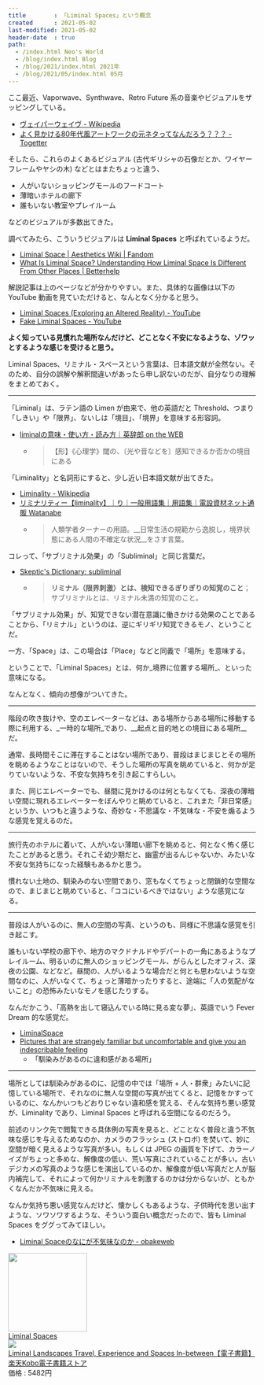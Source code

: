 ```yaml
---
title        : 「Liminal Spaces」という概念
created      : 2021-05-02
last-modified: 2021-05-02
header-date  : true
path:
  - /index.html Neo's World
  - /blog/index.html Blog
  - /blog/2021/index.html 2021年
  - /blog/2021/05/index.html 05月
---
```


ここ最近、Vaporwave、Synthwave、Retro Future 系の音楽やビジュアルをザッピングしている。

- [ヴェイパーウェイヴ - Wikipedia](https://ja.wikipedia.org/wiki/%E3%83%B4%E3%82%A7%E3%82%A4%E3%83%91%E3%83%BC%E3%82%A6%E3%82%A7%E3%82%A4%E3%83%B4)
- [よく見かける80年代風アートワークの元ネタってなんだろう？？？ - Togetter](https://togetter.com/li/1693796)

そしたら、これらのよくあるビジュアル (古代ギリシャの石像だとか、ワイヤーフレームやヤシの木) などとはまたちょっと違う、

- 人がいないショッピングモールのフードコート
- 薄暗いホテルの廊下
- 誰もいない教室やプレイルーム

などのビジュアルが多数出てきた。

調べてみたら、こういうビジュアルは __Liminal Spaces__ と呼ばれているようだ。

- [Liminal Space | Aesthetics Wiki | Fandom](https://aesthetics.fandom.com/wiki/Liminal_Space)
- [What Is Liminal Space? Understanding How Liminal Space Is Different From Other Places | Betterhelp](https://www.betterhelp.com/advice/general/understanding-how-liminal-space-is-different-from-other-places/)

解説記事は上のページなどが分かりやすい。また、具体的な画像は以下の YouTube 動画を見ていただけると、なんとなく分かると思う。

- [Liminal Spaces (Exploring an Altered Reality) - YouTube](https://www.youtube.com/watch?v=N63pQGhvK4M)
- [Fake Liminal Spaces - YouTube](https://www.youtube.com/watch?v=u_dRqMDgdp8)

__よく知っている見慣れた場所なんだけど、どことなく不安になるような、ゾワッとするような感じを受けると思う。__

Liminal Spaces、リミナル・スペースという言葉は、日本語文献が全然ない。そのため、自分の誤解や解釈間違いがあったら申し訳ないのだが、自分なりの理解をまとめておく。

---

「Liminal」は、ラテン語の Limen が由来で、他の英語だと Threshold、つまり「しきい」や「限界」、ないしは「境目」、「境界」を意味する形容詞。

- [liminalの意味・使い方・読み方｜英辞郎 on the WEB](https://eow.alc.co.jp/search?q=liminal)
  - > 【形】《心理学》閾の、〔光や音などを〕感知できるか否かの境目にある

「Liminality」と名詞形にすると、少し近い日本語文献が出てきた。

- [Liminality - Wikipedia](https://en.wikipedia.org/wiki/Liminality)
- [リミナリティー【liminality】｜り｜一般用語集｜用語集｜電設資材ネット通販 Watanabe](http://www.musicworld.jp/ec/glossary/ippan/40ri/0934.html)
  - > 人類学者ターナーの用語。__日常生活の規範から逸脱し，境界状態にある人間の不確定な状況__をさす言葉。

コレって、「サブリミナル効果」の「Subliminal」と同じ言葉だ。

- [Skeptic's Dictionary: subliminal](https://www.genpaku.org/skepticj/subliminal.html)
  - > __リミナル（限界刺激）とは、検知できるぎりぎりの知覚のこと__；サブリミナルとは、リミナル未満の知覚のこと。

「サブリミナル効果」が、知覚できない潜在意識に働きかける効果のことであることから、「リミナル」というのは、逆にギリギリ知覚できるモノ、ということだ。

一方、「Space」は、この場合は「Place」などと同義で「場所」を意味する。

ということで、「Liminal Spaces」とは、何か_境界に位置する場所_、といった意味になる。

なんとなく、傾向の想像がついてきた。

---

階段の吹き抜けや、空のエレベーターなどは、ある場所からある場所に移動する際に利用する、_一時的な場所_であり、__起点と目的地との境目にある場所__だ。

通常、長時間そこに滞在することはない場所であり、普段はまじまじとその場所を眺めるようなことはないので、そうした場所の写真を眺めていると、何かが足りていないような、不安な気持ちを引き起こすらしい。

また、同じエレベーターでも、昼間に見かけるのは何ともなくても、深夜の薄暗い空間に現れるエレベーターをぼんやりと眺めていると、これまた「非日常感」というか、いつもと違うような、奇妙な・不思議な・不気味な・不安を煽るような感覚を覚えるのだ。

---

旅行先のホテルに着いて、人がいない薄暗い廊下を眺めると、何となく怖く感じたことがあると思う。それこそ幼少期だと、幽霊が出るんじゃないか、みたいな不安な気持ちになった経験もあるかと思う。

慣れない土地の、馴染みのない空間であり、窓もなくてちょっと閉鎖的な空間なので、まじまじと眺めていると、「ココにいるべきではない」ような感覚になる。

---

普段は人がいるのに、無人の空間の写真、というのも、同様に不思議な感覚を引き起こす。

誰もいない学校の廊下や、地方のマクドナルドやデパートの一角にあるようなプレイルーム、明るいのに無人のショッピングモール、がらんとしたオフィス、深夜の公園、などなど。昼間の、人がいるような場合だと何とも思わないような空間なのに、人がいなくて、ちょっと薄暗かったりすると、途端に「人の気配がないこと」の恐怖みたいなモノを感じたりする。

なんだかこう、「高熱を出して寝込んでいる時に見る変な夢」、英語でいう Fever Dream 的な感覚だ。

- [LiminalSpace](https://www.reddit.com/r/LiminalSpace/)
- [Pictures that are strangely familiar but uncomfortable and give you an indescribable feeling](https://www.reddit.com/r/LiminalReality/)
  - 「馴染みがあるのに違和感がある場所」

---

場所としては馴染みがあるのに、記憶の中では「場所 + 人・群衆」みたいに記憶している場所で、それなのに無人な空間の写真が出てくると、記憶をかすっているのに、なんかいつもどおりじゃない違和感を覚える、そんな気持ち悪い感覚が、Liminality であり、Liminal Spaces と呼ばれる空間になるのだろう。

前述のリンク先で閲覧できる具体例の写真を見ると、どことなく普段と違う不気味な感じを与えるためなのか、カメラのフラッシュ (ストロボ) を焚いて、妙に空間が暗く見えるような写真が多い。もしくは JPEG の画質を下げて、カラーノイズがちょっと多めな、解像度の低い、荒い写真にされていることが多い。古いデジカメの写真のような感じを演出しているのか、解像度が低い写真だと人が脳内補完して、それによって何かリミナルを刺激するのかは分からないが、ともかくなんだか不気味に見える。

なんか気持ち悪い感覚なんだけど、懐かしくもあるような、子供時代を思い出すような、ソワソワするような、そういう面白い概念だったので、皆も Liminal Spaces をググってみてほしい。

- [Liminal Spaceのなにが不気味なのか - obakeweb](https://obakeweb.hatenablog.com/entry/liminalspace)

<div class="ad-amazon">
  <div class="ad-amazon-image">
    <a href="https://www.amazon.co.jp/dp/B07RS91K9N?tag=neos21-22&amp;linkCode=osi&amp;th=1&amp;psc=1">
      <img src="https://m.media-amazon.com/images/I/51P2J0ttb9L._SL160_.jpg" width="160" height="160">
    </a>
  </div>
  <div class="ad-amazon-info">
    <div class="ad-amazon-title">
      <a href="https://www.amazon.co.jp/dp/B07RS91K9N?tag=neos21-22&amp;linkCode=osi&amp;th=1&amp;psc=1">Liminal Spaces</a>
    </div>
  </div>
</div>

<div class="ad-rakuten">
  <div class="ad-rakuten-image">
    <a href="https://hb.afl.rakuten.co.jp/hgc/g00reb42.waxycf23.g00reb42.waxyd080/?pc=https%3A%2F%2Fitem.rakuten.co.jp%2Frakutenkobo-ebooks%2Fa113085261af4d789f852b3309f1f013%2F&amp;m=http%3A%2F%2Fm.rakuten.co.jp%2Frakutenkobo-ebooks%2Fi%2F11868063%2F">
      <img src="https://thumbnail.image.rakuten.co.jp/@0_mall/rakutenkobo-ebooks/cabinet/7644/2000000427644.jpg?_ex=128x128">
    </a>
  </div>
  <div class="ad-rakuten-info">
    <div class="ad-rakuten-title">
      <a href="https://hb.afl.rakuten.co.jp/hgc/g00reb42.waxycf23.g00reb42.waxyd080/?pc=https%3A%2F%2Fitem.rakuten.co.jp%2Frakutenkobo-ebooks%2Fa113085261af4d789f852b3309f1f013%2F&amp;m=http%3A%2F%2Fm.rakuten.co.jp%2Frakutenkobo-ebooks%2Fi%2F11868063%2F">Liminal Landscapes Travel, Experience and Spaces In-between【電子書籍】</a>
    </div>
    <div class="ad-rakuten-shop">
      <a href="https://hb.afl.rakuten.co.jp/hgc/g00reb42.waxycf23.g00reb42.waxyd080/?pc=https%3A%2F%2Fwww.rakuten.co.jp%2Frakutenkobo-ebooks%2F&amp;m=http%3A%2F%2Fm.rakuten.co.jp%2Frakutenkobo-ebooks%2F">楽天Kobo電子書籍ストア</a>
    </div>
    <div class="ad-rakuten-price">価格 : 5482円</div>
  </div>
</div>
